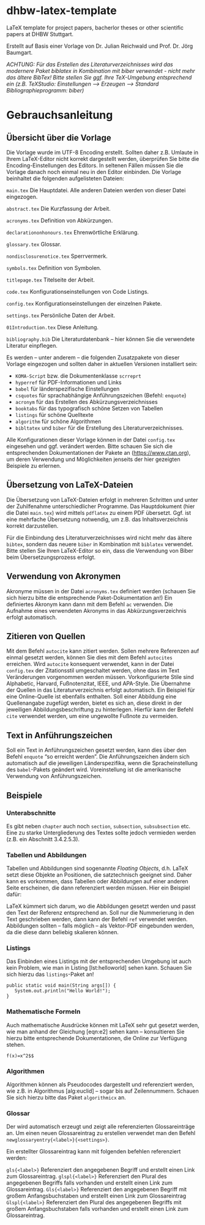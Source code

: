 # dhbw-latex-template
LaTeX template for project papers, bacherlor theses or other scientific papers at DHBW Stuttgart.

Erstellt auf Basis einer Vorlage von Dr. Julian Reichwald und Prof. Dr. Jörg Baumgart.

*ACHTUNG: Für das Erstellen des Literaturverzeichnisses wird das modernere Paket biblatex in Kombination mit biber verwendet - nicht mehr das ältere BibTex! Bitte stellen Sie ggf. Ihre TeX-Umgebung entsprechend ein (z.B. TeXStudio: Einstellungen --> Erzeugen --> Standard Bibliographieprogramm: biber)*


Gebrauchsanleitung
==================

Übersicht über die Vorlage
--------------------------

Die Vorlage wurde im UTF-8 Encoding erstellt. Sollten daher z.B. Umlaute in Ihrem LaTeX-Editor nicht korrekt dargestellt werden, überprüfen Sie bitte die Encoding-Einstellungen des Editors. In seltenen Fällen müssen Sie die Vorlage danach noch einmal neu in den Editor einbinden. Die Vorlage beinhaltet die folgenden aufgelisteten Dateien:

  `main.tex`                   Die Hauptdatei. Alle anderen Dateien werden von dieser Datei eingezogen.
  
  `abstract.tex`               Die Kurzfassung der Arbeit.
  
  `acronyms.tex`               Definition von Abkürzungen.
  
  `declarationonhonours.tex`   Ehrenwörtliche Erklärung.
  
  `glossary.tex`               Glossar.
  
  `nondisclosurenotice.tex`    Sperrvermerk.
 
  `symbols.tex`                Definition von Symbolen.
  
  `titlepage.tex`              Titelseite der Arbeit.
  
  `code.tex`                   Konfigurationseinstellungen von Code Listings.
  
  `config.tex`                 Konfigurationseinstellungen der einzelnen Pakete.
  
  `settings.tex`               Persönliche Daten der Arbeit.
  
  `01Introduction.tex`         Diese Anleitung.
  
  `bibliography.bib`           Die Literaturdatenbank – hier können Sie die verwendete Literatur einpflegen.

Es werden – unter anderem – die folgenden Zusatzpakete von dieser Vorlage eingezogen und sollten daher in aktuellen Versionen installiert sein:

-   `KOMA-Script` bzw. die Dokumentenklasse `scrreprt`
-   `hyperref` für PDF-Informationen und Links
-   `babel` für länderspezifische Einstellungen
-   `csquotes` für sprachabhängige Anführungszeichen (Befehl: `enquote`)
-   `acronym` für das Erstellen des Abkürzungsverzeichnisses
-   `booktabs` für das typografisch schöne Setzen von Tabellen
-   `listings` für schöne Quelltexte
-   `algorithm` für schöne Algorithmen
-   `bibltatex` und `biber` für die Erstellung des Literaturverzeichnisses.

Alle Konfigurationen dieser Vorlage können in der Datei `config.tex` eingesehen und ggf. verändert werden. Bitte schauen Sie sich die entsprechenden Dokumentationen der Pakete an (<https://www.ctan.org>), um deren Verwendung und Möglichkeiten jenseits der hier gezeigten Beispiele zu erlernen.

Übersetzung von LaTeX-Dateien
-----------------------------

Die Übersetzung von LaTeX-Dateien erfolgt in mehreren Schritten und unter der Zuhilfenahme unterschiedlicher Programme. Das Hauptdokument (hier die Datei `main.tex`) wird mittels `pdflatex` zu einem PDF übersetzt. Ggf. ist eine mehrfache Übersetzung notwendig, um z.B. das Inhaltsverzeichnis korrekt darzustellen.

Für die Einbindung des Literaturverzeichnisses wird nicht mehr das ältere `bibtex`, sondern das neuere `biber` in Kombination mit `biblatex` verwendet. Bitte stellen Sie Ihren LaTeX-Editor so ein, dass die Verwendung von Biber beim Übersetzungsprozess erfolgt.

Verwendung von Akronymen
------------------------

Akronyme müssen in der Datei `acronyms.tex` definiert werden (schauen Sie sich hierzu bitte die entsprechende Paket-Dokumentation an!) Ein definiertes Akronym kann dann mit dem Befehl `ac` verwenden. Die Aufnahme eines verwendeten Akronyms in das Abkürzungsverzeichnis erfolgt automatisch.

Zitieren von Quellen
--------------------

Mit dem Befehl `autocite` kann zitiert werden. Sollen mehrere Referenzen auf einmal gesetzt werden, können Sie dies mit dem Befehl `autocites` erreichen. Wird `autocite` konsequent verwendet, kann in der Datei `config.tex` der Zitationsstil umgeschaltet werden, ohne dass im Text Veränderungen vorgenommen werden müssen. Vorkonfigurierte Stile sind Alphabetic, Harvard, Fußnotenzitat, IEEE, und APA-Style. Die Übernahme der Quellen in das Literaturverzeichnis erfolgt automatisch. Ein Beispiel für eine Online-Quelle ist ebenfalls enthalten.
Soll einer Abbildung eine Quellenangabe zugefügt werden, bietet es sich an, diese direkt in der jeweiligen Abbildungsbeschriftung zu hinterlegen. Hierfür kann der Befehl `cite` verwendet werden, um eine ungewollte Fußnote zu vermeiden.

Text in Anführungszeichen
-------------------------

Soll ein Text in Anführungszeichen gesetzt werden, kann dies über den Befehl `enquote` “so erreicht werden”. Die Anführungszeichen ändern sich automatisch auf die jeweiligen Länderspezifika, wenn die Spracheinstellung des `babel`-Pakets geändert wird. Voreinstellung ist die amerikanische Verwendung von Anführungszeichen.

Beispiele
---------

### Unterabschnitte

Es gibt neben `chapter` auch noch `section`, `subsection`, `subsubsection` etc. Eine zu starke Untergliederung des Textes sollte jedoch vermieden werden (z.B. ein Abschnitt 3.4.2.5.3).

### Tabellen und Abbildungen

Tabellen und Abbildungen sind sogenannte *Floating Objects*, d.h. LaTeX setzt diese Objekte an Positionen, die satztechnisch geeignet sind. Daher kann es vorkommen, dass Tabellen oder Abbildungen auf einer anderen Seite erscheinen, die dann referenziert werden müssen. Hier ein Beispiel dafür:

LaTeX  kümmert sich darum, wo die Abbildungen gesetzt werden und passt den Text der Referenz entsprechend an. Soll nur die Nummerierung in den Text geschrieben werden, dann kann der Befehl `ref` verwendet werden. Abbildungen sollten – falls möglich – als Vektor-PDF eingebunden werden, da die diese dann beliebig skalieren können.

### Listings

Das Einbinden eines Listings mit der entsprechenden Umgebung ist auch kein Problem, wie man in Listing [lst:helloworld] sehen kann. Schauen Sie sich hierzu das `listings`-Paket an!

    public static void main(String args[]) {
       System.out.println("Hello World!");
    }

### Mathematische Formeln

Auch mathematische Ausdrücke können mit LaTeX  sehr gut gesetzt werden, wie man anhand der Gleichung [eqn:e2] sehen kann – konsultieren Sie hierzu bitte entsprechende Dokumentationen, die Online zur Verfügung stehen.

```f(x)=x^2$$```

### Algorithmen

Algorithmen können als Pseudocodes dargestellt und referenziert werden, wie z.B. in Algorithmus [alg:euclid] – sogar bis auf Zeilennummern. Schauen Sie sich hierzu bitte das Paket `algorithmicx` an.

### Glossar

Der wird automatisch erzeugt und zeigt alle referenzierten Glossareinträge an. Um einen neuen Glossareintrag zu erstellen verwendet man den Befehl
`newglossaryentry{<label>}{<settings>}`.

Ein erstellter Glossareintrag kann mit folgenden befehlen referenziert werden:

  `gls{<label>}`     Referenziert den angegebenen Begriff und erstellt einen Link zum Glossareintrag.
  `glspl{<label>}`   Referenziert den Plural des angegebenen Begriffs falls vorhanden und erstellt einen Link zum Glossareintrag.
  `Gls{<label>}`     Referenziert den angegebenen Begriff mit großem Anfangsbuchstaben und erstellt einen Link zum Glossareintrag
  `Glspl{<label>}`   Referenziert den Plural des angegebenen Begriffs mit großem Anfangsbuchstaben falls vorhanden und erstellt einen Link zum Glossareintrag.
